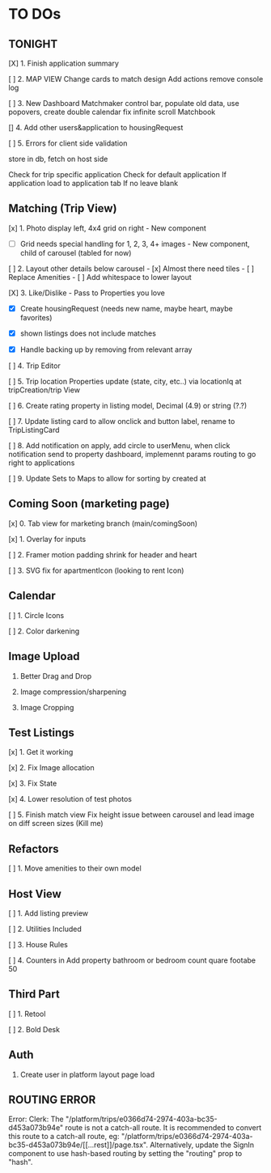 # TO DOs

## TONIGHT

[X] 1. Finish application summary

[ ] 2. MAP VIEW
       Change cards to match design
       Add actions
       remove console log

[ ] 3. New Dashboard
        Matchmaker
        control bar, populate old data, use popovers, create double calendar
        fix infinite scroll
        Matchbook

[] 4. Add other users&application to housingRequest

[ ] 5. Errors for client side validation 


store in db, fetch on host side

Check for trip specific application
        Check for default application
If application load to application tab
If no leave blank

## Matching (Trip View)

[x] 1. Photo display left, 4x4 grid on right - New component
   - [ ] Grid needs special handling for 1, 2, 3, 4+ images - New component, child of carousel (tabled for now)

[ ] 2. Layout other details below carousel
        - [x] Almost there need tiles
        - [ ] Replace Amenities
        - [ ] Add whitespace to lower layout

[X] 3. Like/Dislike - Pass to Properties you love
   - [x] Create housingRequest (needs new name, maybe heart, maybe favorites)

   - [x] shown listings does not include matches

   - [x] Handle backing up by removing from relevant array

[ ] 4. Trip Editor

[ ] 5. Trip location Properties update (state, city, etc..) via locationIq at tripCreation/trip View

[ ] 6. Create rating property in listing model, Decimal (4.9) or string (?.?)

[ ] 7. Update listing card to allow onclick and button label, rename to TripListingCard

[ ] 8. Add notification on apply, add circle to userMenu, when click notification send to property dashboard, implemennt params routing to go right to applications

[ ] 9. Update Sets to Maps to allow for sorting by created at
## Coming Soon (marketing page)

[x] 0. Tab view for marketing branch (main/comingSoon)

[x] 1. Overlay for inputs

[ ] 2. Framer motion padding shrink for header and heart

[ ] 3. SVG fix for apartmentIcon (looking to rent Icon)

## Calendar

[ ] 1. Circle Icons

[ ] 2. Color darkening

## Image Upload 

1. Better Drag and Drop

2. Image compression/sharpening

3. Image Cropping

## Test Listings

[x] 1. Get it working

[x] 2. Fix Image allocation

[x] 3. Fix State

[x] 4. Lower resolution of test photos

[ ] 5. Finish match view
        Fix height issue between carousel and lead image on diff screen sizes (Kill me)

## Refactors

[ ] 1. Move amenities to their own model


## Host View

[ ] 1. Add listing preview

[ ] 2. Utilities Included 

[ ] 3. House Rules 

[ ] 4. Counters in Add property bathroom or bedroom count quare footabe 50


## Third Part

[ ] 1. Retool

[ ] 2. Bold Desk


## Auth 

1. Create user in platform layout page load

## ROUTING ERROR
Error: Clerk: The "/platform/trips/e0366d74-2974-403a-bc35-d453a073b94e" route is not a catch-all route. It is recommended to convert this route to a catch-all route, eg: "/platform/trips/e0366d74-2974-403a-bc35-d453a073b94e/[[...rest]]/page.tsx". Alternatively, update the SignIn component to use hash-based routing by setting the "routing" prop to "hash".
